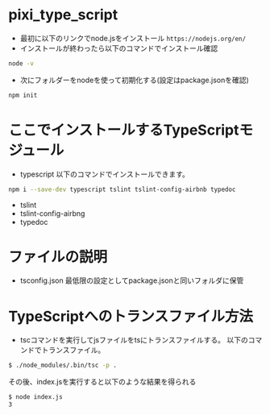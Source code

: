# pixi_type_script
* 最初に以下のリンクでnode.jsをインストール
`https://nodejs.org/en/`
* インストールが終わったら以下のコマンドでインストール確認
```bash
node -v
```
* 次にフォルダーをnodeを使って初期化する(設定はpackage.jsonを確認)
```bash
npm init
```

# ここでインストールするTypeScriptモジュール
* typescript
以下のコマンドでインストールできます。
```bash
npm i --save-dev typescript tslint tslint-config-airbnb typedoc
```
* tslint
* tslint-config-airbng
* typedoc

# ファイルの説明
* tsconfig.json
最低限の設定としてpackage.jsonと同いフォルダに保管

# TypeScriptへのトランスファイル方法
* tscコマンドを実行してjsファイルをtsにトランスファイルする。
以下のコマンドでトランスファイル。
```bash
$ ./node_modules/.bin/tsc -p .
```
その後、index.jsを実行すると以下のような結果を得られる
```bash
$ node index.js
3
```